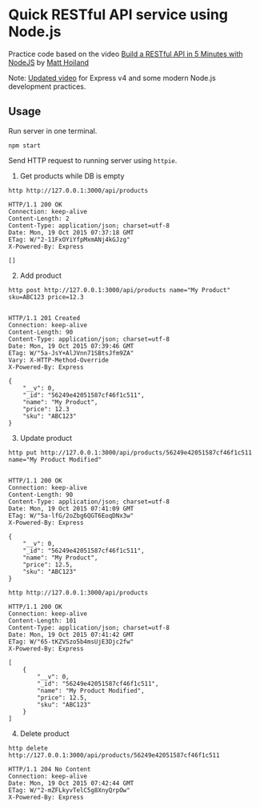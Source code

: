 # Quick RESTful API service using Node.js

Practice code based on the video [Build a RESTful API in 5 Minutes with
NodeJS](https://www.youtube.com/watch?v=MMOIr_VwwAk)
by [Matt Hoiland](https://www.linkedin.com/in/matthoiland)

Note: [Updated video](https://www.youtube.com/watch?v=p-x6WdwaJco) for Express
v4 and some modern Node.js development practices.

## Usage

Run server in one terminal.

```
npm start
```

Send HTTP request to running server using `httpie`.

1. Get products while DB is empty

```
http http://127.0.0.1:3000/api/products
```

```
HTTP/1.1 200 OK
Connection: keep-alive
Content-Length: 2
Content-Type: application/json; charset=utf-8
Date: Mon, 19 Oct 2015 07:37:18 GMT
ETag: W/"2-11FxOYiYfpMxmANj4kGJzg"
X-Powered-By: Express

[]
```

2. Add product

```
http post http://127.0.0.1:3000/api/products name="My Product" sku=ABC123 price=12.3
```

```

HTTP/1.1 201 Created
Connection: keep-alive
Content-Length: 90
Content-Type: application/json; charset=utf-8
Date: Mon, 19 Oct 2015 07:39:46 GMT
ETag: W/"5a-JsY+AlJVnn71SBtsJfm9ZA"
Vary: X-HTTP-Method-Override
X-Powered-By: Express

{
    "__v": 0,
    "_id": "56249e42051587cf46f1c511",
    "name": "My Product",
    "price": 12.3
    "sku": "ABC123"
}
```

3. Update product

```
http put http://127.0.0.1:3000/api/products/56249e42051587cf46f1c511 name="My Product Modified"
```

```

HTTP/1.1 200 OK
Connection: keep-alive
Content-Length: 90
Content-Type: application/json; charset=utf-8
Date: Mon, 19 Oct 2015 07:41:09 GMT
ETag: W/"5a-lfG/2oZbg6QGT6EoqDNx3w"
X-Powered-By: Express

{
    "__v": 0,
    "_id": "56249e42051587cf46f1c511",
    "name": "My Product",
    "price": 12.5,
    "sku": "ABC123"
}
```

```
http http://127.0.0.1:3000/api/products
```

```
HTTP/1.1 200 OK
Connection: keep-alive
Content-Length: 101
Content-Type: application/json; charset=utf-8
Date: Mon, 19 Oct 2015 07:41:42 GMT
ETag: W/"65-tKZVSzo5b4msUjE3Djc2fw"
X-Powered-By: Express

[
    {
        "__v": 0,
        "_id": "56249e42051587cf46f1c511",
        "name": "My Product Modified",
        "price": 12.5,
        "sku": "ABC123"
    }
]
```

4. Delete product

```
http delete http://127.0.0.1:3000/api/products/56249e42051587cf46f1c511
```

```
HTTP/1.1 204 No Content
Connection: keep-alive
Date: Mon, 19 Oct 2015 07:42:44 GMT
ETag: W/"2-mZFLkyvTelC5g8XnyQrpOw"
X-Powered-By: Express

```
